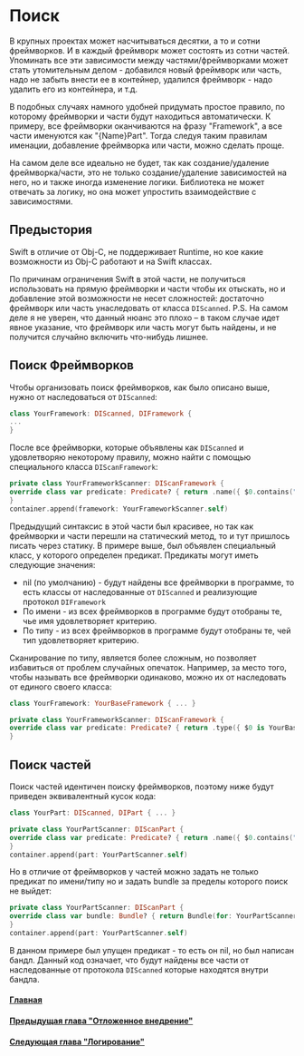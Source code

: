 # Поиск

В крупных проектах может насчитываться десятки, а то и сотни фреймворков. И в каждый фреймворк может состоять из сотни частей.
Упоминать все эти зависимости между частями/фреймворками может стать утомительным делом - добавился новый фреймворк или часть, надо не забыть внести ее в контейнер, удалился фреймворк - надо удалить его из контейнера, и т.д.

В подобных случаях намного удобней придумать простое правило, по которому фреймворки и части будут находиться автоматически. К примеру, все фреймворки оканчиваются на фразу "Framework", а все части именуются как "{Name}Part".
Тогда следуя таким правилам именации, добавление фреймворка или части, можно сделать проще.

На самом деле все идеально не будет, так как создание/удаление фреймворка/части, это не только создание/удаление зависимостей на него, но и также иногда изменение логики. Библиотека не может отвечать за логику, но она может упростить взаимодействие с зависимостями.

## Предыстория
Swift в отличие от Obj-C, не поддерживает Runtime, но кое какие возможности из Obj-C работают и на Swift классах.

По причинам ограничения Swift в этой части, не получиться использовать на прямую фреймворки и части чтобы их отыскать, но и добавление этой возможности не несет сложностей: достаточно фреймворк или часть унаследовать от класса `DIScanned`.
P.S. На самом деле я не уверен, что данный нюанс это плохо – в таком случае идет явное указание, что фреймворк или часть могут быть найдены, и не получится случайно включить что-нибудь лишнее.

## Поиск Фреймворков
Чтобы организовать поиск фреймворков, как было описано выше, нужно от наследоваться от `DIScanned`:
```swift
class YourFramework: DIScanned, DIFramework {
...
}
```

После все фреймворки, которые объявлены как `DIScanned` и удовлетворяю некоторому правилу, можно найти с помощью специального класса  `DIScanFramework`:
```swift
private class YourFrameworkScanner: DIScanFramework {
override class var predicate: Predicate? { return .name({ $0.contains("Framework") }) }
}
container.append(framework: YourFrameworkScanner.self)
```
Предыдущий синтаксис в этой части был красивее, но так как фреймворки и части перешли на статический метод, то и тут пришлось писать через статику. В примере выше, был объявлен специальный класс, у которого определен предикат. Предикаты могут иметь следующие значения:
* nil (по умолчанию) - будут найдены все фреймворки в программе, то есть классы от наследованные от `DIScanned` и реализующие протокол `DIFramework`
* По имени - из всех фреймворков в программе будут отобраны те, чье имя удовлетворяет критерию.
* По типу - из всех фреймворков в программе будут отобраны те, чей тип удовлетворяет критерию.

Сканирование по типу, является более сложным, но позволяет избавиться от проблем случайных опечаток. Например, за место того, чтобы называть все фреймворки одинаково, можно их от наследовать от единого своего класса:
```swift
class YourFramework: YourBaseFramework { ... }

private class YourFrameworkScanner: DIScanFramework {
override class var predicate: Predicate? { return .type({ $0 is YourBaseFramework.Type }) }
}
```

## Поиск частей
Поиск частей идентичен поиску фреймворков, поэтому ниже будут приведен эквивалентный кусок кода:
```swift
class YourPart: DIScanned, DIPart { ... }

private class YourPartScanner: DIScanPart {
override class var predicate: Predicate? { return .name({ $0.contains("Part") }) }
}
container.append(part: YourPartScanner.self)
```

Но в отличие от фреймворков у частей можно задать не только предикат по имени/типу но и задать bundle за пределы которого поиск не выйдет:
```swift
private class YourPartScanner: DIScanPart {
override class var bundle: Bundle? { return Bundle(for: YourPartScanner.self) }
}
container.append(part: YourPartScanner.self)
```
В данном примере был упущен предикат - то есть он nil, но был написан бандл. Данный код означает, что будут найдены все части от наследованные от протокола `DIScanned` которые находятся внутри бандла.


#### [Главная](main.md)
#### [Предыдущая глава "Отложенное внедрение"](delayed_injection.md#Отложенное_внедрение)
#### [Следующая глава "Логирование"](log.md#Логирование)


